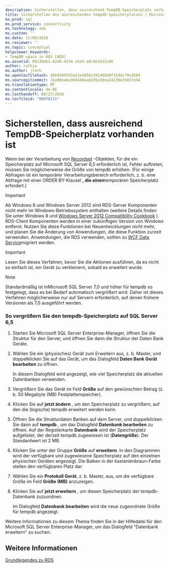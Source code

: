 ```yaml
---
description: Sicherstellen, dass ausreichend TempDB-Speicherplatz vorhanden ist
title: Sicherstellen des ausreichenden tempdb-Speicherplatzes | Microsoft-Dokumentation
ms.prod: sql
ms.prod_service: connectivity
ms.technology: ado
ms.custom: ''
ms.date: 11/09/2018
ms.reviewer: ''
ms.topic: conceptual
helpviewer_keywords:
- TempDB space in RDS [ADO]
ms.assetid: 09130db1-6248-4234-a1e5-a9c8e1622c06
author: rothja
ms.author: jroth
ms.openlocfilehash: d6b93097b3a21e3858139146b50f15ddc79c6569
ms.sourcegitcommit: 18a98ea6a30d448aa6195e10ea2413be7e837e94
ms.translationtype: MT
ms.contentlocale: de-DE
ms.lasthandoff: 08/27/2020
ms.locfileid: "88978131"
---
```

# <a name="ensuring-sufficient-tempdb-space"></a>Sicherstellen, dass ausreichend TempDB-Speicherplatz vorhanden ist
Wenn bei der Verarbeitung von [Recordset](../../reference/ado-api/recordset-object-ado.md) -Objekten, für die ein Speicherplatz auf Microsoft SQL Server 6,5 erforderlich ist, Fehler auftreten, müssen Sie möglicherweise die Größe von tempdb erhöhen. (Für einige Abfragen ist ein temporärer Verarbeitungsbereich erforderlich, z. b. eine Abfrage mit einer ORDER BY-Klausel **, die einen**temporären Speicherplatz erfordert.)  
  
> [!IMPORTANT]
>  Ab Windows 8 und Windows Server 2012 sind RDS-Server Komponenten nicht mehr im Windows-Betriebssystem enthalten (weitere Details finden Sie unter Windows 8 und [Windows Server 2012 Compatibility Cookbook](https://www.microsoft.com/download/details.aspx?id=27416) ). RDS-Client Komponenten werden in einer zukünftigen Version von Windows entfernt. Nutzen Sie diese Funktionen bei Neuentwicklungen nicht mehr, und planen Sie die Änderung von Anwendungen, die diese Funktion zurzeit verwenden. Anwendungen, die RDS verwenden, sollten zu [WCF Data Service](https://go.microsoft.com/fwlink/?LinkId=199565)migriert werden.  
  
> [!IMPORTANT]
>  Lesen Sie dieses Verfahren, bevor Sie die Aktionen ausführen, da es nicht so einfach ist, ein Gerät zu verkleinern, sobald es erweitert wurde.  
  
> [!NOTE]
>  Standardmäßig ist inMicrosoft SQL Server 7,0 und höher für tempdb so festgelegt, dass es bei Bedarf automatisch vergrößert wird. Daher ist dieses Verfahren möglicherweise nur auf Servern erforderlich, auf denen frühere Versionen als 7,0 ausgeführt werden.  
  
### <a name="to-increase-the-tempdb-space-on-sql-server-65"></a>So vergrößern Sie den tempdb-Speicherplatz auf SQL Server 6,5  
  
1.  Starten Sie Microsoft SQL Server Enterprise-Manager, öffnen Sie die Struktur für den Server, und öffnen Sie dann die Struktur der Daten Bank Geräte.  
  
2.  Wählen Sie ein (physisches) Gerät zum Erweitern aus, z. b. Master, und doppelklicken Sie auf das Gerät, um das Dialogfeld **Daten Bank Gerät bearbeiten** zu öffnen.  
  
     In diesem Dialogfeld wird angezeigt, wie viel Speicherplatz die aktuellen Datenbanken verwenden.  
  
3.  Vergrößern Sie das Gerät im Feld **Größe** auf den gewünschten Betrag (z. b. 50 Megabyte (MB) Festplattenspeicher).  
  
4.  Klicken Sie auf **jetzt ändern** , um den Speicherplatz zu vergrößern, auf den die (logische) tempdb erweitert werden kann.  
  
5.  Öffnen Sie die Strukturdaten Banken auf dem Server, und doppelklicken Sie dann auf **tempdb** , um das Dialogfeld **Datenbank bearbeiten** zu öffnen. Auf der Registerkarte **Datenbank** wird der Speicherplatz aufgelistet, der derzeit tempdb zugewiesen ist (**Datengröße**). Der Standardwert ist 2 MB.  
  
6.  Klicken Sie unter der Gruppe **Größe** auf **erweitern**. In den Diagrammen wird der verfügbare und zugewiesene Speicherplatz auf den einzelnen physischen Geräten angezeigt. Die Balken in der kastanienbraun-Farbe stellen den verfügbaren Platz dar.  
  
7.  Wählen Sie ein **Protokoll Gerät**, z. b. Master, aus, um die verfügbare Größe im Feld **Größe (MB)** anzuzeigen.  
  
8.  Klicken Sie auf **jetzt erweitern** , um diesen Speicherplatz der tempdb-Datenbank zuzuordnen.  
  
     Im Dialogfeld **Datenbank bearbeiten** wird die neue zugeordnete Größe für tempdb angezeigt.  
  
 Weitere Informationen zu diesem Thema finden Sie in der Hilfedatei für den Microsoft SQL Server Enterprise-Manager, um das Dialogfeld "Datenbank erweitern" zu suchen.  
  
## <a name="see-also"></a>Weitere Informationen  
 [Grundlegendes zu RDS](./rds-fundamentals.md)